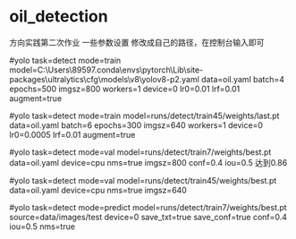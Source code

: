 # oil_detection
方向实践第二次作业
一些参数设置
修改成自己的路径，在控制台输入即可


#yolo task=detect mode=train model=C:\Users\89597\.conda\envs\pytorch\Lib\site-packages\ultralytics\cfg\models\v8\yolov8-p2.yaml data=oil.yaml batch=4 epochs=500 imgsz=800 workers=1 device=0 lr0=0.01 lrf=0.01 augment=true


#yolo task=detect mode=train model=runs/detect/train45/weights/last.pt data=oil.yaml batch=6 epochs=300 imgsz=640 workers=1 device=0 lr0=0.0005 lrf=0.01 augment=true

#yolo task=detect mode=val model=runs/detect/train7/weights/best.pt data=oil.yaml device=cpu nms=true imgsz=800 conf=0.4 iou=0.5 达到0.86


#yolo task=detect mode=val model=runs/detect/train45/weights/best.pt data=oil.yaml device=cpu nms=true imgsz=640


#yolo task=detect mode=predict model=runs/detect/train7/weights/best.pt source=data/images/test device=0 save_txt=true save_conf=true conf=0.4 iou=0.5 nms=true
